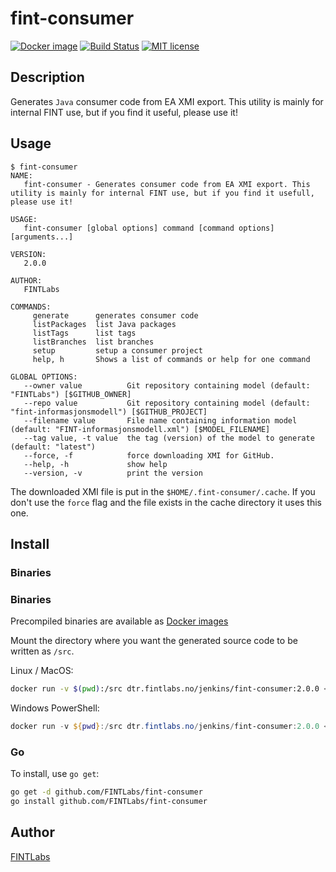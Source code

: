 # fint-consumer

[![Docker image](https://fint-slack.azurewebsites.net/api/badge?namespace=jenkins&reponame=fint-consumer)](https://dtr.fintlabs.no/repositories/jenkins/fint-consumer/tags)
[![Build Status](https://jenkins.fintlabs.no/buildStatus/icon?job=FINTLabs/fint-consumer/master)](https://jenkins.fintlabs.no/job/FINTLabs/fint-consumer/master)
[![MIT license](http://img.shields.io/badge/license-MIT-brightgreen.svg)](http://opensource.org/licenses/MIT)

## Description
Generates `Java` consumer code from EA XMI export. This utility is mainly for internal FINT use, but if you find it useful, please use it!

## Usage

```
$ fint-consumer
NAME:
   fint-consumer - Generates consumer code from EA XMI export. This utility is mainly for internal FINT use, but if you find it usefull, please use it!

USAGE:
   fint-consumer [global options] command [command options] [arguments...]

VERSION:
   2.0.0

AUTHOR:
   FINTLabs

COMMANDS:
     generate      generates consumer code
     listPackages  list Java packages
     listTags      list tags
     listBranches  list branches
     setup         setup a consumer project
     help, h       Shows a list of commands or help for one command

GLOBAL OPTIONS:
   --owner value          Git repository containing model (default: "FINTLabs") [$GITHUB_OWNER]
   --repo value           Git repository containing model (default: "fint-informasjonsmodell") [$GITHUB_PROJECT]
   --filename value       File name containing information model (default: "FINT-informasjonsmodell.xml") [$MODEL_FILENAME]
   --tag value, -t value  the tag (version) of the model to generate (default: "latest")
   --force, -f            force downloading XMI for GitHub.
   --help, -h             show help
   --version, -v          print the version
```

The downloaded XMI file is put in the `$HOME/.fint-consumer/.cache`. If you don't use the 
`force` flag and the file exists in the cache directory it uses this one. 

## Install

### Binaries

### Binaries

Precompiled binaries are available as [Docker images](https://dtr.fintlabs.no/)

Mount the directory where you want the generated source code to be written as `/src`.

Linux / MacOS:
```bash
docker run -v $(pwd):/src dtr.fintlabs.no/jenkins/fint-consumer:2.0.0 <ARGS>
```

Windows PowerShell:
```ps1
docker run -v ${pwd}:/src dtr.fintlabs.no/jenkins/fint-consumer:2.0.0 <ARGS>
```

### Go

To install, use `go get`:

```bash
go get -d github.com/FINTLabs/fint-consumer
go install github.com/FINTLabs/fint-consumer
```

## Author

[FINTLabs](https://FINTLabs.github.io)
